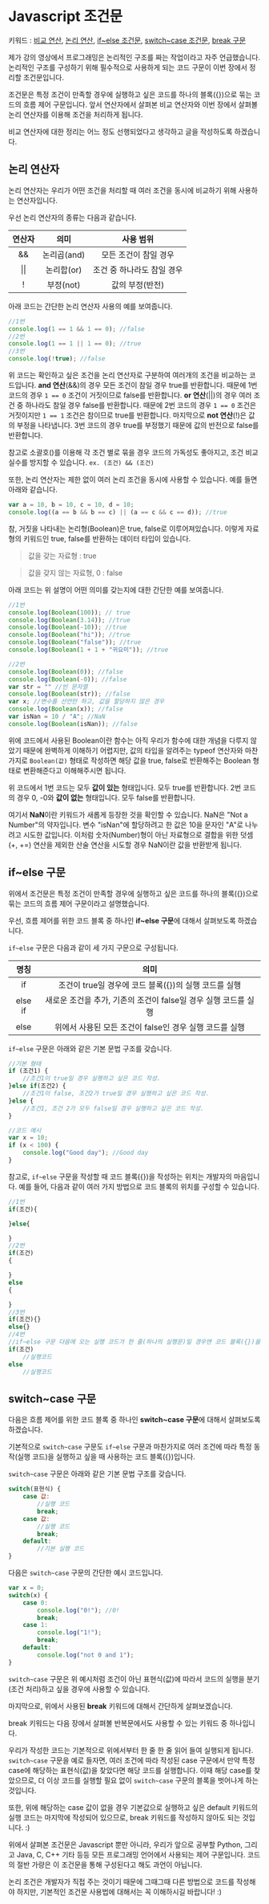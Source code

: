 # Javascript 조건문

키워드 : [비교 연산](https://www.w3schools.com/js/js_comparisons.asp), 
[논리 연산](https://www.w3schools.com/js/js_booleans.asp), [if~else 조건문](https://www.w3schools.com/js/js_if_else.asp), [switch~case 조건문](https://www.w3schools.com/js/js_switch.asp), [break 구문](https://www.w3schools.com/js/js_break.asp)

제가 강의 영상에서 프로그래밍은 논리적인 구조를 짜는 작업이라고 자주 언급했습니다. 논리적인 구조를 구성하기 위해 필수적으로 사용하게 되는 코드 구문이 이번 장에서 정리할 조건문입니다.

조건문은 특정 조건이 만족할 경우에 실행하고 싶은 코드를 하나의 블록({})으로 묶는 코드의 흐름 제어 구문입니다. 앞서 연산자에서 살펴본 비교 연산자와 이번 장에서 살펴볼 논리 연산자를 이용해 조건을 처리하게 됩니다.

비교 연산자에 대한 정리는 어느 정도 선행되었다고 생각하고 글을 작성하도록 하겠습니다.

## 논리 연산자
논리 연산자는 우리가 어떤 조건을 처리할 때 여러 조건을 동시에 비교하기 위해 사용하는 연산자입니다. 

우선 논리 연산자의 종류는 다음과 같습니다.

연산자|의미|사용 범위
:-:|:-:|:-:
&&|논리곱(and)|모든 조건이 참일 경우
&vert;&vert;|논리합(or)|조건 중 하나라도 참일 경우
!|부정(not)|값의 부정(반전)

아래 코드는 간단한 논리 연산자 사용의 예를 보여줍니다.
```javascript
//1번
console.log(1 == 1 && 1 == 0); //false
//2번
console.log(1 == 1 || 1 == 0); //true
//3번
console.log(!true); //false
```
위 코드는 확인하고 싶은 조건을 논리 연산자로 구분하여 여러개의 조건을 비교하는 코드입니다. **and 연산**(&&)의 경우 모든 조건이 참일 경우 true를 반환합니다. 때문에 1번 코드의 경우 `1 == 0` 조건이 거짓이므로 false를 반환합니다. **or 연산**(||)의 경우 여러 조건 중 하나라도 참일 경우 false를 반환합니다. 때문에 2번 코드의 경우 `1 == 0` 조건은 거짓이지만 `1 == 1` 조건은 참이므로 true를 반환합니다. 마지막으로 **not 연산**(!)은 값의 부정을 나타냅니다. 3번 코드의 경우 true를 부정했기 때문에 값의 반전으로 false를 반환합니다.

참고로 소괄호()를 이용해 각 조건 별로 묶을 경우 코드의 가독성도 좋아지고, 조건 비교 실수를 방지할 수 있습니다. `ex. (조건) && (조건)`

또한, 논리 연산자는 제한 없이 여러 논리 조건을 동시에 사용할 수 있습니다. 예를 들면 아래와 같습니다.
```javascript
var a = 10, b = 10, c = 10, d = 10;
console.log((a == b && b == c) || (a == c && c == d)); //true
```
참, 거짓을 나타내는 논리형(Boolean)은 true, false로 이루어져있습니다. 이렇게 자료형의 키워드인 true, false를 반환하는 데이터 타입이 있습니다. 

> 값을 갖는 자료형 : true

> 값을 갖지 않는 자료형, 0 : false

아래 코드는 위 설명이 어떤 의미를 갖는지에 대한 간단한 예를 보여줍니다.
```javascript
//1번
console.log(Boolean(100)); // true
console.log(Boolean(3.14)); //true
console.log(Boolean(-10)); //true
console.log(Boolean("hi")); //true
console.log(Boolean("false")); //true
console.log(Boolean(1 + 1 + "귀요미")); //true

//2번
console.log(Boolean(0)); //false
console.log(Boolean(-0)); //false
var str = "" //빈 문자열
console.log(Boolean(str)); //false
var x; //변수를 선언만 하고, 값을 할당하지 않은 경우
console.log(Boolean(x)); //false
var isNan = 10 / "A"; //NaN
console.log(Boolean(isNan)); //false
```
위에 코드에서 사용된 Boolean이란 함수는 아직 우리가 함수에 대한 개념을 다루지 않았기 때문에 완벽하게 이해하기 어렵지만, 값의 타입을 알려주는 typeof 연산자와 마찬가지로 `Boolean(값)` 형태로 작성하면 해당 값을 true, false로 반환해주는 Boolean 형태로 변환해준다고 이해해주시면 됩니다.

위 코드에서 1번 코드는 모두 **값이 있는** 형태입니다. 모두 true를 반환합니다. 2번 코드의 경우 0, -0와 **값이 없는** 형태입니다. 모두 false를 반환합니다. 

여기서 **NaN**이란 키워드가 새롭게 등장한 것을 확인할 수 있습니다. NaN은 "Not a Number"의 약자입니다. 변수 "isNan"에 할당하려고 한 값은 10을 문자인 "A"로 나누려고 시도한 값입니다. 이처럼 숫자(Number)형이 아닌 자료형으로 결합을 위한 덧셈(+, +=) 연산을 제외한 산술 연산을 시도할 경우 NaN이란 값을 반환받게 됩니다.

## if~else 구문
위에서 조건문은 특정 조건이 만족할 경우에 실행하고 싶은 코드를 하나의 블록({})으로 묶는 코드의 흐름 제어 구문이라고 설명했습니다. 

우선, 흐름 제어를 위한 코드 블록 중 하나인 **if~else 구문**에 대해서 살펴보도록 하겠습니다.

`if~else` 구문은 다음과 같이 세 가지 구문으로 구성됩니다.

명칭|의미
:-:|:-:
if|조건이 true일 경우에 코드 블록({})의 실행 코드를 실행
else if|새로운 조건을 추가, 기존의 조건이 false일 경우 실행 코드를 실행
else|위에서 사용된 모든 조건이 false인 경우 실행 코드를 실행

`if~else` 구문은 아래와 같은 기본 문법 구조를 갖습니다.
```javascript
//기본 형태
if (조건1) {
    //조건1이 true일 경우 실행하고 싶은 코드 작성.
}else if(조건2) {
    //조건1이 false, 조건2가 true일 경우 실행하고 싶은 코드 작성.
}else {
    //조건1, 조건 2가 모두 false일 경우 실행하고 싶은 코드 작성.
}

//코드 예시
var x = 10;
if (x < 100) {
    console.log("Good day"); //Good day
}
``` 

참고로, `if~else` 구문을 작성할 때 코드 블록({})을 작성하는 위치는 개발자의 마음입니다. 예를 들어, 다음과 같이 여러 가지 방법으로 코드 블록의 위치를 구성할 수 있습니다.
```javascript
//1번
if(조건){

}else{

} 
//2번
if(조건)
{

}
else
{

} 
//3번
if(조건){}
else{}
//4번
//if~else 구문 다음에 오는 실행 코드가 한 줄(하나의 실행문)일 경우엔 코드 블록({})을 생략할 수 있습니다. 사실, 전 코드의 가독성을 위해 권장하지 않습니다. :)
if(조건)
    //실행코드
else
    //실행코드

```

## switch~case 구문
다음은 흐름 제어를 위한 코드 블록 중 하나인 **switch~case 구문**에 대해서 살펴보도록 하겠습니다.

기본적으로 `switch~case` 구문도 `if~else` 구문과 마찬가지로 여러 조건에 따라 특정 동작(실행 코드)을 실행하고 싶을 때 사용하는 코드 블록({})입니다.

`switch~case` 구문은 아래와 같은 기본 문법 구조를 갖습니다.
```javascript
switch(표현식) {
    case 값:
        //실행 코드
        break;
    case 값:
        //실행 코드
        break;
    default:
        //기본 실행 코드
}
```
다음은 `switch~case` 구문의 간단한 예시 코드입니다.
```javascript
var x = 0;
switch(x) {
    case 0:
        console.log("0!"); //0!
        break;
    case 1:
        console.log("1!");
        break;
    default:
        console.log("not 0 and 1");
}
```
`switch~case` 구문은 위 예시처럼 조건이 아닌 표현식(값)에 따라서 코드의 실행을 분기(조건 처리)하고 싶을 경우에 사용할 수 있습니다.

마지막으로, 위에서 사용된 **break** 키워드에 대해서 간단하게 살펴보겠습니다. 

break 키워드는 다음 장에서 살펴볼 반복문에서도 사용할 수 있는 키워드 중 하나입니다. 

우리가 작성한 코드는 기본적으로 위에서부터 한 줄 한 줄 읽어 들여 실행되게 됩니다. `switch~case` 구문을 예로 들자면, 여러 조건에 따라 작성된 case 구문에서 만약 특정 case에 해당하는 표현식(값)을 찾았다면 해당 코드를 실행합니다. 이때 해당 case를 찾았으므로, 더 이상 코드를 실행할 필요 없이 `switch~case` 구문의 블록을 벗어나게 하는 것입니다. 

또한, 위에 해당하는 case 값이 없을 경우 기본값으로 실행하고 싶은 default 키워드의 실행 코드는 마지막에 작성되어 있으므로, break 키워드를 작성하지 않아도 되는 것입니다. :) 

위에서 살펴본 조건문은 Javascript 뿐만 아니라, 우리가 앞으로 공부할 Python, 그리고 Java, C, C++ 기타 등등 모든 프로그래밍 언어에서 사용되는 제어 구문입니다. 코드의 절반 가량은 이 조건문을 통해 구성된다고 해도 과언이 아닙니다. 

논리 조건은 개발자가 직접 주는 것이기 때문에 그때그때 다른 방법으로 코드를 작성해야 하지만, 기본적인 조건문 사용법에 대해서는 꼭 이해하시길 바랍니다! :)
